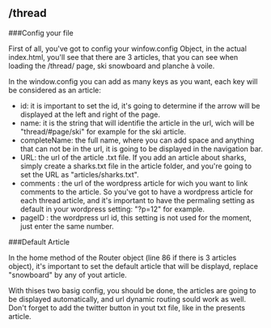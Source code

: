 ## /thread

###Config your file

First of all, you've got to config your winfow.config Object, in the actual index.html, you'll see that there are 3 articles, that you can see when loading the /thread/ page, ski snowboard and planche à voile.

In the window.config you can add as many keys as you want, each key will be considered as an article:
+ id: it is important to set the id, it's going to determine if the arrow will be displayed at the left and right of the page.
+ name: it is the string that will identifie the article in the url, wich will be "thread/#page/ski" for example for the ski article.
+ completeName: the full name, where you can add space and anything that can not be in the url, it is going to be displayed in the navigation bar.
+ URL: the url of the article .txt file. If you add an article about sharks, simply create a sharks.txt file in the article folder, and you're going to set the URL as "articles/sharks.txt".
+ comments : the url of the wordpress article for wich you want to link comments to the article. So you've got to have a wordpress article for each thread article, and it's important to have the permaling setting as default in your wordpress setting: "?p=12" for example.
+ pageID : the wordpress url id, this setting is not used for the moment, just enter the same number.

###Default Article

In the home method of the Router object (line 86 if there is 3 articles object), it's important to set the default article that will be displayd, replace "snowboard" by any of yout article.


With thises two basig config, you should be done, the articles are going to be displayed automatically, and url dynamic routing sould work as well. Don't forget to add the twitter button in yout txt file, like in the presents article.



